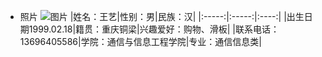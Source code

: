 ﻿
* 照片
![图片](https://thumbnail0.baidupcs.com/thumbnail/ff43491c48442612a1c6bdce2819307c?fid=2754653472-250528-220875849927141&time=1523286000&rt=sh&sign=FDTAER-DCb740ccc5511e5e8fedcff06b081203-d3XFc%2BGexG809gaS%2Br1qlB36A%2FU%3D&expires=8h&chkv=0&chkbd=0&chkpc=&dp-logid=9213179980974149372&dp-callid=0&size=c710_u400&quality=100&vuk=-&ft=video)
|姓名：王艺|性别：男|民族：汉|
|:-----:|:-----:|:----:|
|出生日期1999.02.18|籍贯：重庆铜梁|兴趣爱好：购物、滑板|
|联系电话：13696405586|学院：通信与信息工程学院|专业：通信信息类|
